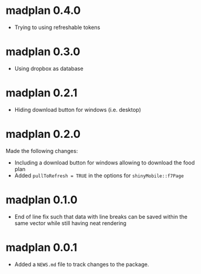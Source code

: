 # madplan 0.4.0

* Trying to using refreshable tokens

# madplan 0.3.0

* Using dropbox as database

# madplan 0.2.1

* Hiding download button for windows (i.e. desktop)

# madplan 0.2.0

Made the following changes:

* Including a download button for windows allowing to download the food plan
* Added `pullToRefresh = TRUE` in the options for `shinyMobile::f7Page`

# madplan 0.1.0

* End of line fix such that data with line breaks can be saved within the same vector while still having neat rendering

# madplan 0.0.1

* Added a `NEWS.md` file to track changes to the package.
